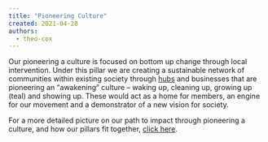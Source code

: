 ```yaml
---
title: "Pioneering Culture"
created: 2021-04-28
authors: 
  - theo-cox
---
```


Our pioneering a culture is focused on bottom up change through local intervention. Under this pillar we are creating a sustainable network of communities within existing society through [hubs](https://lifeitself.org/hubs/) and businesses that are pioneering an “awakening” culture – waking up, cleaning up, growing up (teal) and showing up. These would act as a home for members, an engine for our movement and a demonstrator of a new vision for society.

For a more detailed picture on our path to impact through pioneering a culture, and how our pillars fit together, [click here](https://tao.lifeitself.org/plans/#how-we-do-it).
